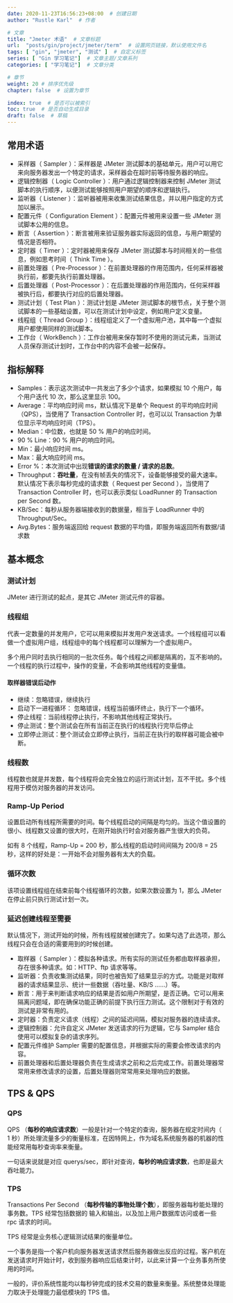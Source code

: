 ```yaml
---
date: 2020-11-23T16:56:23+08:00  # 创建日期
author: "Rustle Karl"  # 作者

# 文章
title: "Jmeter 术语"  # 文章标题
url:  "posts/gin/project/jmeter/term"  # 设置网页链接，默认使用文件名
tags: [ "gin", "jmeter", "测试" ]  # 自定义标签
series: [ "Gin 学习笔记"]  # 文章主题/文章系列
categories: [ "学习笔记"]  # 文章分类

# 章节
weight: 20 # 排序优先级
chapter: false  # 设置为章节

index: true  # 是否可以被索引
toc: true  # 是否自动生成目录
draft: false  # 草稿
---
```


## 常用术语

- 采样器（ Sampler ）：采样器是 JMeter 测试脚本的基础单元，用户可以用它来向服务器发出一个特定的请求，采样器会在超时前等待服务器的响应。
- 逻辑控制器（ Logic Controller ）：用户通过逻辑控制器来控制 JMeter 测试脚本的执行顺序，以便测试能够按照用户期望的顺序和逻辑执行。
- 监听器（ Listener ）：监听器被用来收集测试结果信息，并以用户指定的方式加以展示。
- 配置元件（ Configuration Element ）：配置元件被用来设置一些 JMeter 测试脚本公用的信息。
- 断言（ Assertion ）：断言被用来验证服务器实际返回的信息，与用户期望的情况是否相符。
- 定时器（ Timer ）：定时器被用来保存 JMeter 测试脚本与时间相关的一些信息，例如思考时间（ Think Time ）。
- 前置处理器（ Pre-Processor ）：在前置处理器的作用范围内，任何采样器被执行前，都要先执行前置处理器。
- 后置处理器（ Post-Processor ）：在后置处理器的作用范围内，任何采样器被执行后，都要执行对应的后置处理器。
- 测试计划（ Test Plan ）：测试计划是 JMeter 测试脚本的根节点，关于整个测试脚本的一些基础设置，可以在测试计划中设定，例如用户定义变量。
- 线程组（ Thread Group ）：线程组定义了一个虚拟用户池，其中每一个虚拟用户都使用同样的测试脚本。
- 工作台（ WorkBench ）：工作台被用来保存暂时不使用的测试元素，当测试人员保存测试计划时，工作台中的内容不会被一起保存。


## 指标解释

- Samples：表示这次测试中一共发出了多少个请求，如果模拟 10 个用户，每个用户迭代 10 次，那么这里显示 100。
- Average：平均响应时间 ms，默认情况下是单个 Request 的平均响应时间（QPS），当使用了 Transaction Controller 时，也可以以 Transaction 为单位显示平均响应时间（TPS）。
- Median：中位数，也就是 50 % 用户的响应时间。
- 90 % Line：90 % 用户的响应时间。
- Min：最小响应时间 ms。
- Max：最大响应时间 ms。
- Error %：本次测试中出现**错误的请求的数量 / 请求的总数**。
- Throughput：**吞吐量**，在没有帧丢失的情况下，设备能够接受的最大速率。默认情况下表示每秒完成的请求数（ Request per Second ），当使用了 Transaction Controller 时，也可以表示类似 LoadRunner 的 Transaction per Second 数。
- KB/Sec：每秒从服务器端接收到的数据量，相当于 LoadRunner 中的 Throughput/Sec。
- Avg.Bytes：服务端返回给 request 数据的平均值，即服务端返回所有数据/请求数

## 基本概念

### 测试计划

JMeter 进行测试的起点，是其它 JMeter 测试元件的容器。

### 线程组

代表一定数量的并发用户，它可以用来模拟并发用户发送请求。一个线程组可以看做一个虚拟用户组，线程组中的每个线程都可以理解为一个虚拟用户。

多个用户同时去执行相同的一批次任务。每个线程之间都是隔离的，互不影响的。一个线程的执行过程中，操作的变量，不会影响其他线程的变量值。

#### 取样器错误后动作

- 继续：忽略错误，继续执行
- 启动下一进程循环： 忽略错误，线程当前循环终止，执行下一个循环。
- 停止线程：当前线程停止执行，不影响其他线程正常执行。
- 停止测试：整个测试会在所有当前正在执行的线程执行完毕后停止
- 立即停止测试：整个测试会立即停止执行，当前正在执行的取样器可能会被中断。

### 线程数

线程数也就是并发数，每个线程将会完全独立的运行测试计划，互不干扰。多个线程用于模仿对服务器的并发访问。

### Ramp-Up Period

设置启动所有线程所需要的时间。每个线程启动的间隔是均匀的。当这个值设置的很小、线程数又设置的很大时，在刚开始执行时会对服务器产生很大的负荷。

如有 8 个线程，Ramp-Up = 200 秒，那么线程的启动时间间隔为 200/8 = 25 秒，这样的好处是：一开始不会对服务器有太大的负载。

### 循环次数

该项设置线程组在结束前每个线程循环的次数，如果次数设置为 1，那么 JMeter 在停止前只执行测试计划一次。

### 延迟创建线程至需要

默认情况下，测试开始的时候，所有线程就被创建完了。如果勾选了此选项，那么线程只会在合适的需要用到的时候创建。

- 取样器（ Sampler ）：模拟各种请求。所有实际的测试任务都由取样器承担，存在很多种请求。如：HTTP、ftp 请求等等。
- 监听器：负责收集测试结果，同时也被告知了结果显示的方式。功能是对取样器的请求结果显示、统计一些数据（吞吐量、KB/S ……）等。
- 断言：用于来判断请求响应的结果是否如用户所期望，是否正确。它可以用来隔离问题域，即在确保功能正确的前提下执行压力测试。这个限制对于有效的测试是非常有用的。
- 定时器：负责定义请求（线程）之间的延迟间隔，模拟对服务器的连续请求。
- 逻辑控制器：允许自定义 JMeter 发送请求的行为逻辑，它与 Sampler 结合使用可以模拟复杂的请求序列。
- 配置元件维护 Sampler 需要的配置信息，并根据实际的需要会修改请求的内容。
- 前置处理器和后置处理器负责在生成请求之前和之后完成工作。前置处理器常常用来修改请求的设置，后置处理器则常常用来处理响应的数据。

## TPS & QPS

### QPS

QPS （**每秒的响应请求数**）一般是针对一个特定的查询，服务器在规定时间内（ 1 秒）所处理流量多少的衡量标准，在因特网上，作为域名系统服务器的机器的性能经常用每秒查询率来衡量。

一句话来说就是对应 querys/sec，即针对查询，**每秒的响应请求数**，也即是最大吞吐能力。

### TPS

Transactions Per Second （**每秒传输的事物处理个数**），即服务器每秒能处理的事务数。TPS 经常包括数据的
输入和输出，以及加上用户数据库访问或者一些 rpc 请求的时间。

TPS 经常是业务核心逻辑测试结果的衡量单位。

一个事务是指一个客户机向服务器发送请求然后服务器做出反应的过程。客户机在发送请求时开始计时，收到服务器响应后结束计时，以此来计算一个业务事务所使用的时间。

一般的，评价系统性能均以每秒钟完成的技术交易的数量来衡量。系统整体处理能力取决于处理能力最低模块的 TPS 值。

```shell

```